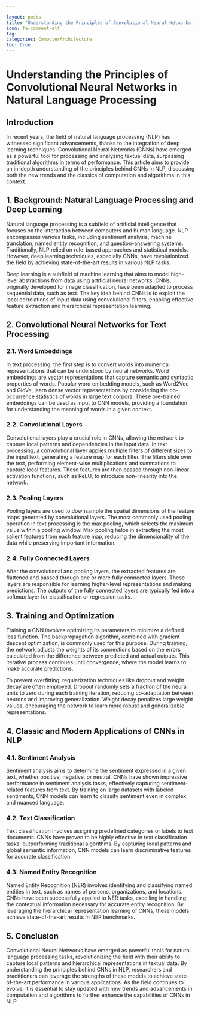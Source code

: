 ```yaml
---

layout: posts
title: "Understanding the Principles of Convolutional Neural Networks in Natural Language Processing"
icon: fa-comment-alt
tag:      
categories: ComputerArchitecture
toc: true
---
```




# Understanding the Principles of Convolutional Neural Networks in Natural Language Processing

## Introduction

In recent years, the field of natural language processing (NLP) has witnessed significant advancements, thanks to the integration of deep learning techniques. Convolutional Neural Networks (CNNs) have emerged as a powerful tool for processing and analyzing textual data, surpassing traditional algorithms in terms of performance. This article aims to provide an in-depth understanding of the principles behind CNNs in NLP, discussing both the new trends and the classics of computation and algorithms in this context.

## 1. Background: Natural Language Processing and Deep Learning

Natural language processing is a subfield of artificial intelligence that focuses on the interaction between computers and human language. NLP encompasses various tasks, including sentiment analysis, machine translation, named entity recognition, and question-answering systems. Traditionally, NLP relied on rule-based approaches and statistical models. However, deep learning techniques, especially CNNs, have revolutionized the field by achieving state-of-the-art results in various NLP tasks.

Deep learning is a subfield of machine learning that aims to model high-level abstractions from data using artificial neural networks. CNNs, originally developed for image classification, have been adapted to process sequential data, such as text. The key idea behind CNNs is to exploit the local correlations of input data using convolutional filters, enabling effective feature extraction and hierarchical representation learning.

## 2. Convolutional Neural Networks for Text Processing

### 2.1. Word Embeddings

In text processing, the first step is to convert words into numerical representations that can be understood by neural networks. Word embeddings are vector representations that capture semantic and syntactic properties of words. Popular word embedding models, such as Word2Vec and GloVe, learn dense vector representations by considering the co-occurrence statistics of words in large text corpora. These pre-trained embeddings can be used as input to CNN models, providing a foundation for understanding the meaning of words in a given context.

### 2.2. Convolutional Layers

Convolutional layers play a crucial role in CNNs, allowing the network to capture local patterns and dependencies in the input data. In text processing, a convolutional layer applies multiple filters of different sizes to the input text, generating a feature map for each filter. The filters slide over the text, performing element-wise multiplications and summations to capture local features. These features are then passed through non-linear activation functions, such as ReLU, to introduce non-linearity into the network.

### 2.3. Pooling Layers

Pooling layers are used to downsample the spatial dimensions of the feature maps generated by convolutional layers. The most commonly used pooling operation in text processing is the max pooling, which selects the maximum value within a pooling window. Max pooling helps in extracting the most salient features from each feature map, reducing the dimensionality of the data while preserving important information.

### 2.4. Fully Connected Layers

After the convolutional and pooling layers, the extracted features are flattened and passed through one or more fully connected layers. These layers are responsible for learning higher-level representations and making predictions. The outputs of the fully connected layers are typically fed into a softmax layer for classification or regression tasks.

## 3. Training and Optimization

Training a CNN involves optimizing its parameters to minimize a defined loss function. The backpropagation algorithm, combined with gradient descent optimization, is commonly used for this purpose. During training, the network adjusts the weights of its connections based on the errors calculated from the difference between predicted and actual outputs. This iterative process continues until convergence, where the model learns to make accurate predictions.

To prevent overfitting, regularization techniques like dropout and weight decay are often employed. Dropout randomly sets a fraction of the neural units to zero during each training iteration, reducing co-adaptation between neurons and improving generalization. Weight decay penalizes large weight values, encouraging the network to learn more robust and generalizable representations.

## 4. Classic and Modern Applications of CNNs in NLP

### 4.1. Sentiment Analysis

Sentiment analysis aims to determine the sentiment expressed in a given text, whether positive, negative, or neutral. CNNs have shown impressive performance in sentiment analysis tasks, effectively capturing sentiment-related features from text. By training on large datasets with labeled sentiments, CNN models can learn to classify sentiment even in complex and nuanced language.

### 4.2. Text Classification

Text classification involves assigning predefined categories or labels to text documents. CNNs have proven to be highly effective in text classification tasks, outperforming traditional algorithms. By capturing local patterns and global semantic information, CNN models can learn discriminative features for accurate classification.

### 4.3. Named Entity Recognition

Named Entity Recognition (NER) involves identifying and classifying named entities in text, such as names of persons, organizations, and locations. CNNs have been successfully applied to NER tasks, excelling in handling the contextual information necessary for accurate entity recognition. By leveraging the hierarchical representation learning of CNNs, these models achieve state-of-the-art results in NER benchmarks.

## 5. Conclusion

Convolutional Neural Networks have emerged as powerful tools for natural language processing tasks, revolutionizing the field with their ability to capture local patterns and hierarchical representations in textual data. By understanding the principles behind CNNs in NLP, researchers and practitioners can leverage the strengths of these models to achieve state-of-the-art performance in various applications. As the field continues to evolve, it is essential to stay updated with new trends and advancements in computation and algorithms to further enhance the capabilities of CNNs in NLP.
